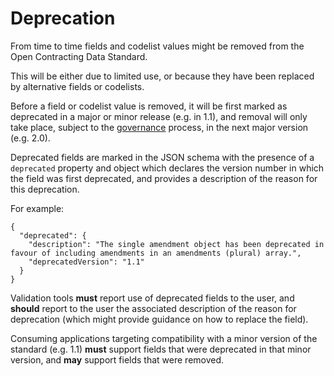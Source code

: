 # Deprecation

From time to time fields and codelist values might be removed from the Open Contracting Data Standard.

This will be either due to limited use, or because they have been replaced by alternative fields or codelists.

Before a field or codelist value is removed, it will be first marked as deprecated in a major or minor release (e.g. in 1.1), and removal will only take place, subject to the [governance](index.md#deprecation-policy) process, in the next major version (e.g. 2.0).

Deprecated fields are marked in the JSON schema with the presence of a `deprecated` property and object which declares the version number in which the field was first deprecated, and provides a description of the reason for this deprecation.

For example:

```{code-block} json
{
  "deprecated": {
    "description": "The single amendment object has been deprecated in favour of including amendments in an amendments (plural) array.",
    "deprecatedVersion": "1.1"
  }
}
```

Validation tools **must** report use of deprecated fields to the user, and **should** report to the user the associated description of the reason for deprecation (which might provide guidance on how to replace the field).

Consuming applications targeting compatibility with a minor version of the standard (e.g. 1.1) **must** support fields that were deprecated in that minor version, and **may** support fields that were removed.
